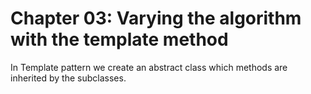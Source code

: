 # Chapter 03: Varying the algorithm with the template method

In Template pattern we create an abstract class which methods are inherited by the subclasses.
